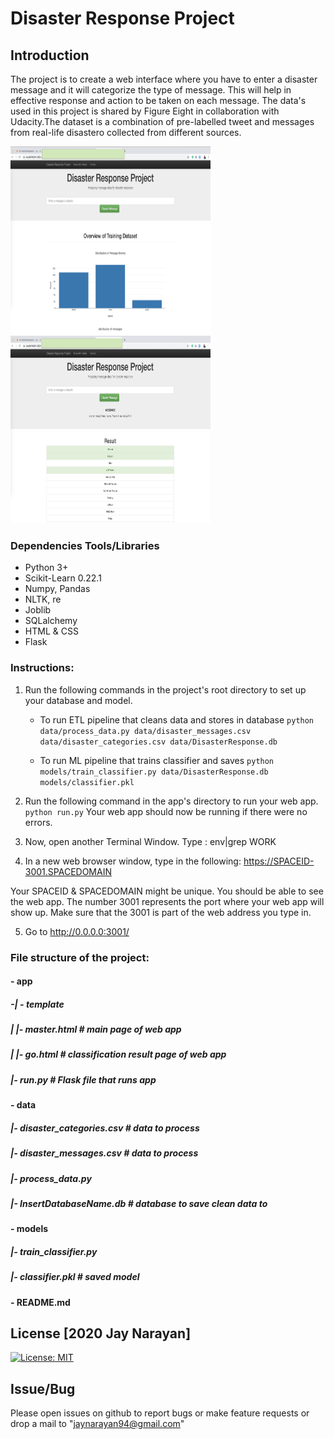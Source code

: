 # Disaster Response Project
## Introduction  
The project is to create a web interface where you have to enter a disaster message and it will categorize the type of message.
This will help in effective response and action to be taken on each message. The data's used in this project is shared by Figure Eight in collaboration with Udacity.The dataset is a combination of pre-labelled tweet and messages from real-life disastero collected from different sources.
</br>

<span>
<img src="https://github.com/jaynarayan94/Disaster_Response_Project/blob/master/Images/Web%20Layout.png" width=320px height="300px" />
<img src="https://github.com/jaynarayan94/Disaster_Response_Project/blob/master/Images/Web%20Layout2.png" width=320px height="300px" />
</span>

### Dependencies Tools/Libraries
* Python 3+
* Scikit-Learn 0.22.1
* Numpy, Pandas
* NLTK, re
* Joblib
* SQLalchemy
* HTML & CSS
* Flask

### Instructions:
1. Run the following commands in the project's root directory to set up your database and model.

    - To run ETL pipeline that cleans data and stores in database
        `python data/process_data.py data/disaster_messages.csv data/disaster_categories.csv data/DisasterResponse.db`
        
    - To run ML pipeline that trains classifier and saves
        `python models/train_classifier.py data/DisasterResponse.db models/classifier.pkl`

2. Run the following command in the app's directory to run your web app.
    `python run.py`
   Your web app should now be running if there were no errors.
   
3. Now, open another Terminal Window.
    Type : env|grep WORK
    
4. In a new web browser window, type in the following:
    https://SPACEID-3001.SPACEDOMAIN
    
 Your SPACEID & SPACEDOMAIN might be unique.
 You should be able to see the web app. The number 3001 represents the port where your web app will show up. Make sure that the 3001 is part of the web address you type in.

5. Go to http://0.0.0.0:3001/

### File structure of the project:
#### - app
##### -| - template
##### | |- master.html  # main page of web app
##### | |- go.html  # classification result page of web app
##### |- run.py  # Flask file that runs app

#### - data
##### |- disaster_categories.csv  # data to process 
##### |- disaster_messages.csv  # data to process
##### |- process_data.py
##### |- InsertDatabaseName.db   # database to save clean data to

#### - models
##### |- train_classifier.py
##### |- classifier.pkl  # saved model 

#### - README.md

<a name="license"></a>
## License [2020 Jay Narayan]
[![License: MIT](https://img.shields.io/badge/License-MIT-yellow.svg)](https://opensource.org/licenses/MIT)

## Issue/Bug
Please open issues on github to report bugs or make feature requests or drop a mail to "jaynarayan94@gmail.com"

